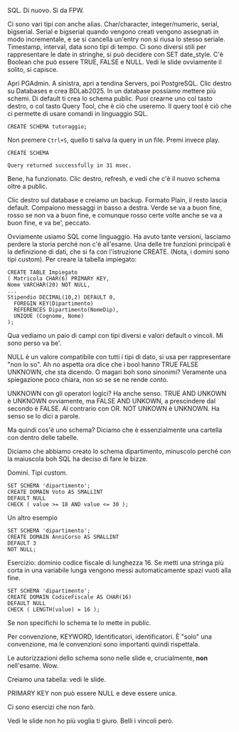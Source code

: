 SQL. Di nuovo. Sì da FPW.

Ci sono vari tipi con anche alias. Char/character, integer/numeric, serial, bigserial. Serial e bigserial quando vengono creati vengono assegnati in modo incrementale, e se si cancella un'entry non si riusa lo stesso seriale. Timestamp, interval, data sono tipi di tempo. Ci sono diversi stili per rappresentare le date in stringhe, si può decidere con SET date_style. C'è Boolean che può essere TRUE, FALSE e NULL. Vedi le slide ovviamente il solito, si capisce.

Apri PGAdmin. A sinistra, apri a tendina Servers, poi PostgreSQL. Clic destro su Databases e crea BDLab2025. In un database possiamo mettere più schemi. Di default ti crea lo schema public. Puoi crearne uno col tasto destro, o col tasto Query Tool, che è ciò che useremo. Il query tool è ciò che ci permette di usare comandi in linguaggio SQL.

```
CREATE SCHEMA tutoraggio;
```

Non premere `Ctrl+S`, quello ti salva la query in un file. Premi invece play.


```
CREATE SCHEMA

Query returned successfully in 31 msec.
```

Bene, ha funzionato. Clic destro, refresh, e vedi che c'è il nuovo schema oltre a public.

Clic destro sul database e creiamo un backup. Formato Plain, il resto lascia default. Compaiono messaggi in basso a destra. Verde se va a buon fine, rosso se non va a buon fine, e comunque rosso certe volte anche se va a buon fine, e va be', peccato.

Ovviamente usiamo SQL come linguaggio. Ha avuto tante versioni, lasciamo perdere la storia perché non c'è all'esame. Una delle tre funzioni principali è la definizione di dati, che si fa con l'istruzione CREATE. (Nota, i domini sono tipi custom). Per creare la tabella impiegato:

```
CREATE TABLE Impiegato
( Matricola CHAR(6) PRIMARY KEY,
Nome VARCHAR(20) NOT NULL,
...
Stipendio DECIMAL(10,2) DEFAULT 0,
  FOREGIN KEY(Dipartimento)
  REFERENCES Dipartimento(NomeDip),
  UNIQUE (Cognome, Nome)
);
```

Qua vediamo un paio di campi con tipi diversi e valori default o vincoli. Mi sono perso va be'.

NULL è un valore compatibile con tutti i tipi di dato, si usa per rappresentare "non lo so". Ah no aspetta ora dice che i bool hanno TRUE FALSE UNKNOWN, che sta dicendo. O magari boh sono sinonimi? Veramente una spiegazione poco chiara, non so se se ne rende conto.

UNKNOWN con gli operatori logici? Ha anche senso. TRUE AND UNKOWN è UNKNOWN ovviamente, ma FALSE AND UNKOWN, a prescindere dal secondo è FALSE. Al contrario con OR. NOT UNKOWN è UNKNOWN. Ha senso se lo dici a parole.

Ma quindi cos'è uno schema? Diciamo che è essenzialmente una cartella con dentro delle tabelle.

Diciamo che abbiamo creato lo schema dipartimento, minuscolo perché con la maiuscola boh SQL ha deciso di fare le bizze.

Domini. Tipi custom.

```
SET SCHEMA 'dipartimento';
CREATE DOMAIN Voto AS SMALLINT
DEFAULT NULL
CHECK ( value >= 18 AND value <= 30 );
```

Un altro esempio

```
SET SCHEMA 'dipartimento';
CREATE DOMAIN AnniCorso AS SMALLINT
DEFAULT 3
NOT NULL;
```

Esercizio: dominio codice fiscale di lunghezza 16. Se metti una stringa più corta in una variabile lunga vengono messi automaticamente spazi vuoti alla fine.

```
SET SCHEMA 'dipartimento';
CREATE DOMAIN CodiceFiscale AS CHAR(16)
DEFAULT NULL
CHECK ( LENGTH(value) = 16 );
```

Se non specifichi lo schema te lo mette in public.

Per convenzione, KEYWORD, Identificatori, identificatori. È "solo" una convenzione, ma le convenzioni sono importanti quindi rispettala.

Le autorizzazioni dello schema sono nelle slide e, crucialmente, **non** nell'esame. Wow.

Creiamo una tabella: vedi le slide.

PRIMARY KEY non può essere NULL e deve essere unica.

Ci sono esercizi che non farò.

Vedi le slide non ho più voglia ti giuro. Belli i vincoli però.
